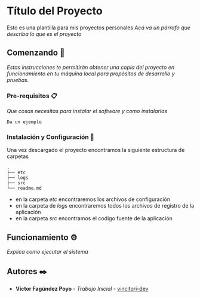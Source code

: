 # Título del Proyecto

Esto es una plantilla para mis proyectos personales
_Acá va un párrafo que describa lo que es el proyecto_


## Comenzando 🚀

_Estas instrucciones te permitirán obtener una copia del proyecto en funcionamiento en tu máquina local para propósitos de desarrollo y pruebas._


### Pre-requisitos 📋

_Que cosas necesitas para instalar el software y como instalarlas_

```
Da un ejemplo
```

### Instalación y Configuración 🔧

Una vez descargado el proyecto encontramos la siguiente estructura de carpetas
```
.
├── etc
├── logs
├── src
└── readme.md
```    
* en la carpeta _etc_ encontraremos los archivos de configuración
* en la carpeta de _logs_ encontraremos todos los archivos de registro de
la aplicación
* en la carpeta _src_ encontramos el codigo fuente de la aplicación


## Funcionamiento ⚙️

_Explica como ejecutar el sistema_


## Autores ✒️


* **Victor Fagúndez Poyo** - *Trabajo Inicial* - [vincitori-dev](https://github.com/vincitori-dev)



